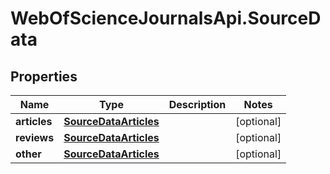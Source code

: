 # WebOfScienceJournalsApi.SourceData

## Properties

Name | Type | Description | Notes
------------ | ------------- | ------------- | -------------
**articles** | [**SourceDataArticles**](SourceDataArticles.md) |  | [optional] 
**reviews** | [**SourceDataArticles**](SourceDataArticles.md) |  | [optional] 
**other** | [**SourceDataArticles**](SourceDataArticles.md) |  | [optional] 


